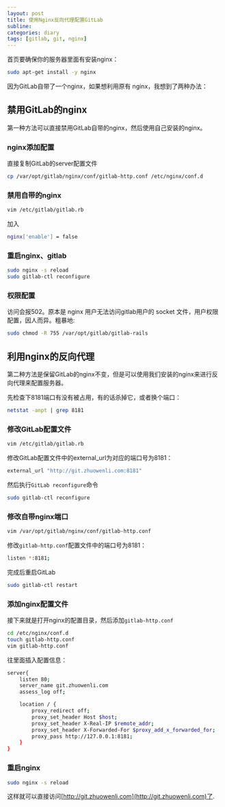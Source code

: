 ```yaml
---
layout: post
title: 使用Nginx反向代理配置GitLab
subline:
categories: diary
tags: [gitlab, git, nginx]
---
```


首页要确保你的服务器里面有安装nginx：

```bash
sudo apt-get install -y nginx
```

因为GitLab自带了一个nginx，如果想利用原有 nginx，我想到了两种办法：

## 禁用GitLab的nginx

第一种方法可以直接禁用GitLab自带的nginx，然后使用自己安装的nginx。

### nginx添加配置

直接复制GitLab的server配置文件

```bash
cp /var/opt/gitlab/nginx/conf/gitlab-http.conf /etc/nginx/conf.d
```

### 禁用自带的nginx

```bash
vim /etc/gitlab/gitlab.rb
```

加入

```bash
nginx['enable'] = false
```

### 重启nginx、gitlab

```bash
sudo nginx -s reload
sudo gitlab-ctl reconfigure
```

### 权限配置

访问会报502。原本是 nginx 用户无法访问gitlab用户的 socket 文件，用户权限配置，因人而异。粗暴地:

```bash
sudo chmod -R 755 /var/opt/gitlab/gitlab-rails
```

## 利用nginx的反向代理

第二种方法是保留GitLab的nginx不变，但是可以使用我们安装的nginx来进行反向代理来配置服务器。

先检查下8181端口有没有被占用，有的话杀掉它，或者换个端口：

```bash
netstat -anpt | grep 8181
```

### 修改GitLab配置文件

```bash
vim /etc/gitlab/gitlab.rb
```

修改GitLab配置文件中的external_url为对应的端口号为8181：

```bash
external_url "http://git.zhuowenli.com:8181"
```

然后执行`GitLab reconfigure`命令

```bash
sudo gitlab-ctl reconfigure
```

### 修改自带nginx端口

```bash
vim /var/opt/gitlab/nginx/conf/gitlab-http.conf
```

修改`gitlab-http.conf`配置文件中的端口号为8181：

```bash
listen *:8181;
```

完成后重启GitLab

```bash
sudo gitlab-ctl restart
```

### 添加nginx配置文件

接下来就是打开nginx的配置目录，然后添加`gitlab-http.conf`

```bash
cd /etc/nginx/conf.d
touch gitlab-http.conf
vim gitlab-http.conf
```

往里面插入配置信息：

```bash
server{
    listen 80;
    server_name git.zhuowenli.com
    assess_log off;

    location / {
        proxy_redirect off;
        proxy_set_header Host $host;
        proxy_set_header X-Real-IP $remote_addr;
        proxy_set_header X-Forwarded-For $proxy_add_x_forwarded_for;
        proxy_pass http://127.0.0.1:8181;
    }
}
```

### 重启nginx

```bash
sudo nginx -s reload
```

这样就可以直接访问[http://git.zhuowenli.com](http://git.zhuowenli.com)了.

